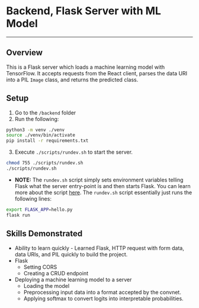 # Backend, Flask Server with ML Model

---

## Overview
This is a Flask server which loads a machine learning model with TensorFlow. It accepts requests from the React client, parses the data URI into a PIL `Image` class, and returns the predicted class. 

## Setup

1. Go to the `/backend` folder 
2. Run the following:

```bash
python3 -m venv ./venv
source ./venv/bin/activate
pip install -r requirements.txt
```

3. Execute `./scripts/rundev.sh` to start the server.

```bash
chmod 755 ./scripts/rundev.sh
./scripts/rundev.sh
```

- **NOTE:** The `rundev.sh` script simply sets environment variables telling Flask what the server entry-point is and then starts Flask. You can learn more about the script [here](https://flask.palletsprojects.com/en/1.1.x/quickstart/). The `rundev.sh` script essentially just runs the following lines:

```bash
export FLASK_APP=hello.py
flask run
```

## Skills Demonstrated

- Ability to learn quickly - Learned Flask, HTTP request with form data, data URIs, and PIL quickly to build the project.
- Flask
  - Setting CORS 
  - Creating a CRUD endpoint
- Deploying a machine learning model to a server
  - Loading the model
  - Preprocessing input data into a format accepted by the convnet.
  - Applying softmax to convert logits into interpretable probabilities. 

